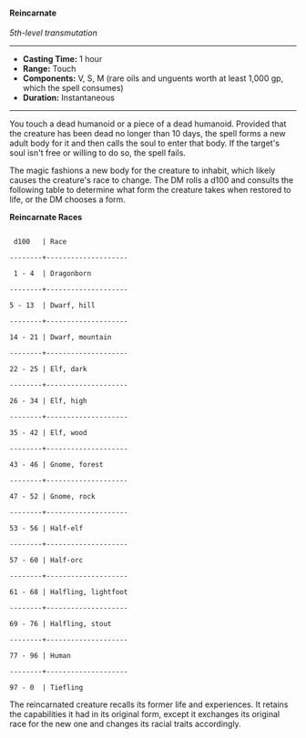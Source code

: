 #### Reincarnate
*5th-level transmutation*
___
- **Casting Time:** 1 hour
- **Range:** Touch
- **Components:** V, S, M (rare oils and unguents worth at least 1,000 gp, which the spell consumes)
- **Duration:** Instantaneous
___
You touch a dead humanoid or a piece of a dead humanoid. Provided that the creature has been dead no longer than 10 days, the spell forms a new adult body for it and then calls the soul to enter that body. If the target's soul isn't free or willing to do so, the spell fails.

The magic fashions a new body for the creature to inhabit, which likely causes the creature's race to change. The DM rolls a d100 and consults the following table to determine what form the creature takes when restored to life, or the DM chooses a form.

**Reincarnate Races**

```

 d100   | Race               

--------+--------------------

 1 - 4  | Dragonborn         

--------+--------------------

5 - 13  | Dwarf, hill        

--------+--------------------

14 - 21 | Dwarf, mountain    

--------+--------------------

22 - 25 | Elf, dark          

--------+--------------------

26 - 34 | Elf, high          

--------+--------------------

35 - 42 | Elf, wood          

--------+--------------------

43 - 46 | Gnome, forest      

--------+--------------------

47 - 52 | Gnome, rock        

--------+--------------------

53 - 56 | Half-elf           

--------+--------------------

57 - 60 | Half-orc           

--------+--------------------

61 - 68 | Halfling, lightfoot

--------+--------------------

69 - 76 | Halfling, stout    

--------+--------------------

77 - 96 | Human              

--------+--------------------

97 - 0  | Tiefling

```

The reincarnated creature recalls its former life and experiences. It retains the capabilities it had in its original form, except it exchanges its original race for the new one and changes its racial traits accordingly.